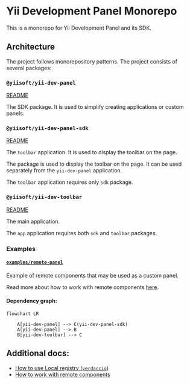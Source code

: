# Yii Development Panel Monorepo

This is a monorepo for Yii Development Panel and its SDK.


## Architecture

The project follows monorepository patterns. The project consists of several packages:

### `@yiisoft/yii-dev-panel`

[README](packages/yii-dev-panel/README.md)

The SDK package. It is used to simplify creating applications or custom panels.

### `@yiisoft/yii-dev-panel-sdk`

[README](packages/yii-dev-panel-sdk/README.md)

The `toolbar` application. It is used to display the toolbar on the page.

The package is used to display the toolbar on the page. It can be used separately from the `yii-dev-panel` application.


The `toolbar` application requires only `sdk` package.

### `@yiisoft/yii-dev-toolbar`

[README](packages/yii-dev-toolbar/README.md)

The main application.

The `app` application requires both `sdk` and `toolbar` packages.

### Examples

#### [`examples/remote-panel`](examples/remote-panel)

Example of remote components that may be used as a custom panel.

Read more about how to work with remote components [here](docs/shared_components.md).

#### Dependency graph:

```mermaid
flowchart LR

    A[yii-dev-panel] --> C(yii-dev-panel-sdk)
    A[yii-dev-panel] --> B
    B[yii-dev-toolbar] --> C
```

## Additional docs:

- [How to use Local registry (`verdaccio`)](docs/local_registry.md)
- [How to work with remote components](docs/shared_components.md)
